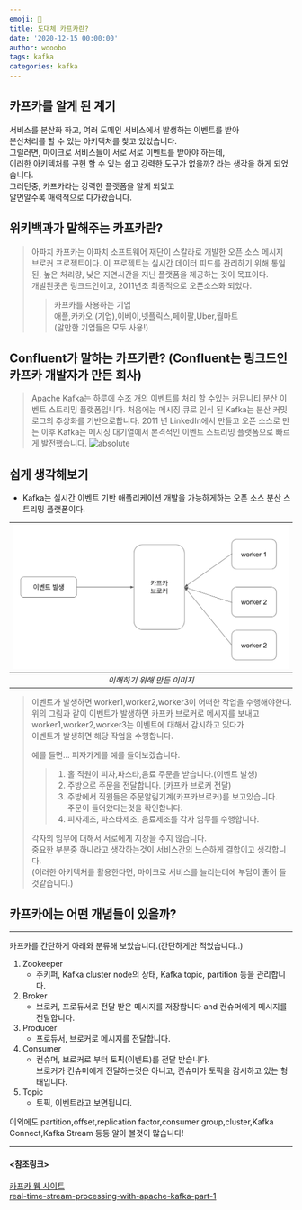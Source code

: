 ```yaml
---
emoji: 🔮
title: 도대체 카프카란?
date: '2020-12-15 00:00:00'
author: wooobo
tags: kafka
categories: kafka
---
```


## 카프카를 알게 된 계기

서비스를 분산화 하고, 여러 도메인 서비스에서 발생하는 이벤트를 받아  
분산처리를 할 수 있는 아키텍처를 찾고 있었습니다.  
그럴러면, 마이크로 서비스들이 서로 서로 이벤트를 받아야 하는데,  
이러한 아키텍처를 구현 할 수 있는 쉽고 강력한 도구가 없을까? 라는 생각을 하게 되었습니다.    
그러던중, 카프카라는 강력한 플랫폼을 알게 되었고  
알면알수록 매력적으로 다가왔습니다.

## 위키백과가 말해주는 카프카란?

> 아파치 카프카는 아파치 소프트웨어 재단이 스칼라로 개발한 오픈 소스 메시지 브로커 프로젝트이다. 이 프로젝트는 실시간 데이터 피드를 관리하기 위해 통일된, 높은 처리량, 낮은 지연시간을 지닌 플랫폼을 제공하는
> 것이 목표이다.  
> 개발된곳은 링크드인이고, 2011년초 최종적으로 오픈소스화 되었다.
>> 카프카를 사용하는 기업  
> > 애플,카카오 (기업),이베이,넷플릭스,페이팔,Uber,월마트  
> > (알만한 기업들은 모두 사용!)

## Confluent가 말하는 카프카란? (Confluent는 링크드인 카프카 개발자가 만든 회사)

> Apache Kafka는 하루에 수조 개의 이벤트를 처리 할 수있는 커뮤니티 분산 이벤트 스트리밍 플랫폼입니다. 처음에는 메시징 큐로 인식 된 Kafka는 분산 커밋 로그의 추상화를 기반으로합니다. 2011 년
> LinkedIn에서 만들고 오픈 소스로 만든 이후 Kafka는 메시징 대기열에서 본격적인 이벤트 스트리밍 플랫폼으로 빠르게 발전했습니다.
> <img data-action="zoom" src='{{ "assets/images/kafka-service.png" | relative_url }}' alt='absolute'>

## 쉽게 생각해보기

- Kafka는 실시간 이벤트 기반 애플리케이션 개발을 가능하게하는 오픈 소스 분산 스트리밍 플랫폼이다.

| ![img.png](../../assets/images/01.png) |
|:--------------------------------------:|
|            *이해하기 위해 만든 이미지*            |

> 이벤트가 발생하면 worker1,worker2,worker3이 어떠한 작업을 수행해야한다.  
> 위의 그림과 같이 이벤트가 발생하면 카프카 브로커로 메시지를 보내고
> worker1,worker2,worker3는 이벤트에 대해서 감시하고 있다가   
> 이벤트가 발생하면 해당 작업을 수행합니다.
>
> 예를 들면...
> 피자가게를 예를 들어보겠습니다.
>> 1. 홀 직원이 피자,파스타,음료 주문을 받습니다.(이벤트 발생)
>> 2. 주방으로 주문을 전달합니다. (카프카 브로커 전달)
>> 3. 주방에서 직원들은 주문알림기계(카프카브로커)를 보고있습니다.  
      주문이 들어왔다는것을 확인합니다.
>> 4. 피자제조, 파스타제조, 음료제조를 각자 임무를 수행합니다.
>
>각자의 임무에 대해서 서로에게 지장을 주지 않습니다.  
> 중요한 부분중 하나라고 생각하는것이 서비스간의 느슨하게 결합이고 생각합니다.  
> (이러한 아키텍처를 활용한다면, 마이크로 서비스를 늘리는데에 부담이 줄어 들것같습니다.)

## 카프카에는 어떤 개념들이 있을까?

-------------
카프카를 간단하게 아래와 분류해 보았습니다.(간단하게만 적었습니다..)

1. Zookeeper
    - 주키퍼, Kafka cluster node의 상태, Kafka topic, partition 등을 관리합니다.
1. Broker
    - 브로커, 프로듀서로 전달 받은 메시지를 저장합니다 and 컨슈머에게 메시지를 전달합니다.
1. Producer
    - 프로듀서, 브로커로 메시지를 전달합니다.
1. Consumer
    - 컨슈머, 브로커로 부터 토픽(이벤트)를 전달 받습니다.   
      브로커가 컨슈머에게 전달하는것은 아니고, 컨슈머가 토픽을 감시하고 있는 형태입니다.
1. Topic
    - 토픽, 이벤트라고 보면됩니다.

이외에도 partition,offset,replication factor,consumer group,cluster,Kafka Connect,Kafka Stream 등등 알아 볼것이 많습니다!


----------

#### <참조링크>

[카프카 웹 사이트](http://kafka.apache.org/)  
[real-time-stream-processing-with-apache-kafka-part-1](https://dzone.com/articles/real-time-stream-processing-with-apache-kafka-part-1)


